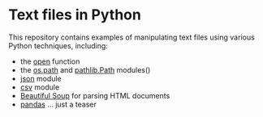 # Text files in Python

This repository contains examples of manipulating text files using various Python techniques, including:

- the [open](https://docs.python.org/3/library/functions.html#open) function
- the [os.path](https://docs.python.org/3/library/os.path.html) and [pathlib.Path](https://pypi.org/project/path/) modules()
- [json](https://docs.python.org/3/library/json.html) module
- [csv](https://docs.python.org/3/library/csv.html) module
- [Beautiful Soup](https://beautiful-soup-4.readthedocs.io/en/latest/) for parsing HTML documents
- [pandas](https://pandas.pydata.org/) ... just a teaser
